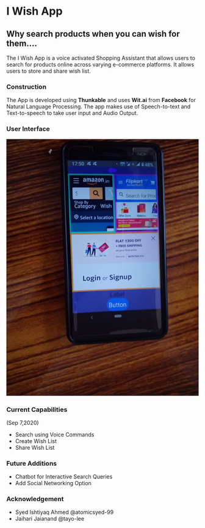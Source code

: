 # I Wish App
## Why search products when you can wish for them....

The I Wish App is a voice activated Shopping Assistant that allows users to search for products online across varying e-commerce platforms. It allows users to store and share wish list.

### Construction
The App is developed using **Thunkable** and uses **Wit.ai** from **Facebook** for Natural Language Processing. The app makes use of Speech-to-text and Text-to-speech to take user input and Audio Output.

### User Interface

![Alt Text](https://github.com/Bhavya1705/I_Wish_App/blob/master/IMG-20200906-WA0017.jpg)

### Current Capabilities
(Sep 7,2020)
- Search using Voice Commands
- Create Wish List
- Share Wish List

### Future Additions
- Chatbot for Interactive Search Queries
- Add Social Networking Option
### Acknowledgement
- Syed Ishtiyaq Ahmed @atomicsyed-99
- Jaihari Jaianand @tayo-lee
